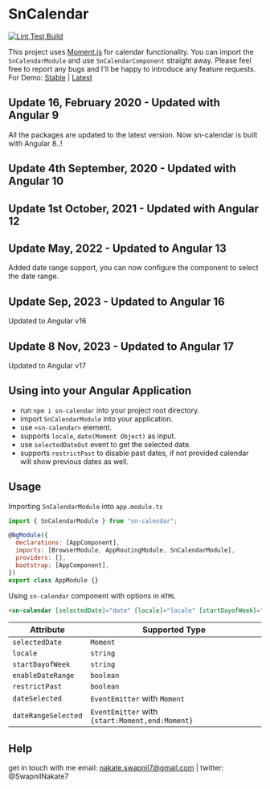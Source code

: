 # SnCalendar

[![Lint,Test,Build](https://github.com/swapnilnakate7/sn-calendar/actions/workflows/node.js.yml/badge.svg?branch=master)](https://github.com/swapnilnakate7/sn-calendar/actions/workflows/node.js.yml)

This project uses [Moment.js] for calendar functionality. You can import the `SnCalendarModule` and use `SnCalendarComponent` straight away. Please feel free to report any bugs and I'll be happy to introduce any feature requests. For Demo: [Stable] | [Latest]

## Update 16, February 2020 - Updated with Angular 9

All the packages are updated to the latest version. Now sn-calendar is built with Angular 8..!

## Update 4th September, 2020 - Updated with Angular 10

## Update 1st October, 2021 - Updated with Angular 12

## Update May, 2022 - Updated to Angular 13

Added date range support, you can now configure the component to select the date range.

## Update Sep, 2023 - Updated to Angular 16

Updated to Angular v16

## Update 8 Nov, 2023 - Updated to Angular 17

Updated to Angular v17

## Using into your Angular Application

- run `npm i sn-calendar` into your project root directory.
- import `SnCalendarModule` into your application.
- use `<sn-calendar>` element.
- supports `locale`, `date(Moment Object)` as input.
- use `selectedDateOut` event to get the selected date.
- supports `restrictPast` to disable past dates, if not provided calendar will show previous dates as well.

## Usage

Importing `SnCalendarModule` into `app.module.ts`

```javascript
import { SnCalendarModule } from "sn-calendar";

@NgModule({
  declarations: [AppComponent],
  imports: [BrowserModule, AppRoutingModule, SnCalendarModule],
  providers: [],
  bootstrap: [AppComponent],
})
export class AppModule {}
```

Using `sn-calendar` component with options in `HTML`

```html
<sn-calendar [selectedDate]="date" [locale]="locale" [startDayofWeek]="'sunday'" [enableDateRange]="true" [restrictPast]="restrictPast" (dateSelected)="getUpdatedDate($event)" (dateRangeSelected)="showDateRange($event)"></sn-calendar>
```

| Attribute           | Supported Type                                  |
| ------------------- | ----------------------------------------------- |
| `selectedDate`      | `Moment`                                        |
| `locale`            | `string`                                        |
| `startDayofWeek`    | `string`                                        |
| `enableDateRange`   | `boolean`                                       |
| `restrictPast`      | `boolean`                                       |
| `dateSelected`      | `EventEmitter` with `Moment`                    |
| `dateRangeSelected` | `EventEmitter` with `{start:Moment,end:Moment}` |

## Help

get in touch with me email: nakate.swapnil7@gmail.com | twitter: @SwapnilNakate7

[Moment.js]: https://momentjs.com/
[Latest]: https://swapnilnakate7.github.io/sn-calendar/
[Stable]: https://sn-calendar-demo.stackblitz.io/
